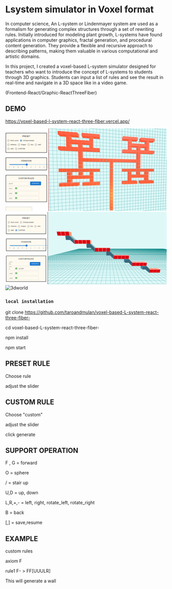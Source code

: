 # Lsystem simulator in Voxel format

In computer science, An L-system or Lindenmayer system are used as a formalism for generating complex structures through a set of rewriting rules. Initially introduced for modeling plant growth, L-systems have found applications in computer graphics, fractal generation, and procedural content generation. They provide a flexible and recursive approach to describing patterns, making them valuable in various computational and artistic domains.


In this project, I created a voxel-based L-system simulator designed for teachers who want to introduce the concept of L-systems to students through 3D graphics. Students can input a list of rules and see the result in real-time and navigate in a 3D space like in a video game. 

(Frontend-React/Graphic-ReactThreeFiber)

## DEMO

https://voxel-based-l-system-react-three-fiber.vercel.app/

![demo](https://github.com/taroandmulan/voxel-based-L-system-react-three-fiber-/blob/master/src/img/demo.png)
![demo](https://github.com/taroandmulan/voxel-based-L-system-react-three-fiber-/blob/master/src/img/custom.png)
![3dworld](https://github.com/TaroAndMulan/voxel-based-L-system-react-three-fiber-/blob/master/public/3d.gif)

### `local installation`

git clone https://github.com/taroandmulan/voxel-based-L-system-react-three-fiber-

cd voxel-based-L-system-react-three-fiber-

npm install

npm start

## PRESET RULE

Choose rule 

adjust the slider 

## CUSTOM RULE

Choose "custom" 

adjust the slider 

click generate


## SUPPORT OPERATION

F , G  = forward

O = sphere

/  = stair up 

U,D = up, down

L,R,+,- = left, right, rotate_left, rotate_right

B = back

[,] = save,resume


## EXAMPLE

custom rules

axiom     F

rule1     F- > FF[UUULR]

This will generate a wall

